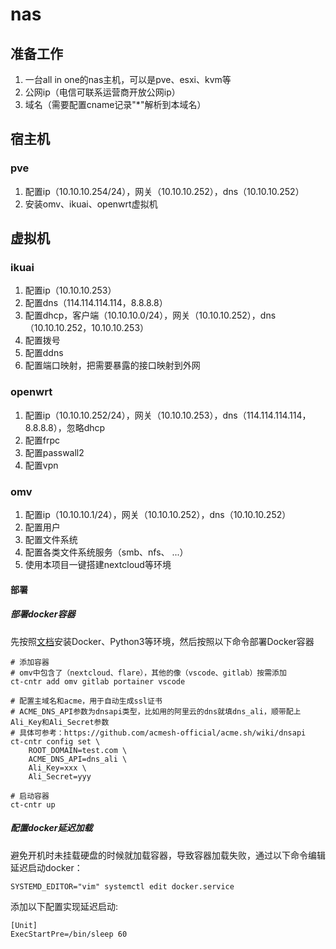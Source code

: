 # nas

## 准备工作

1. 一台all in one的nas主机，可以是pve、esxi、kvm等
2. 公网ip（电信可联系运营商开放公网ip）
3. 域名（需要配置cname记录"*"解析到本域名）

## 宿主机

### pve

1. 配置ip（10.10.10.254/24），网关（10.10.10.252），dns（10.10.10.252）
2. 安装omv、ikuai、openwrt虚拟机

## 虚拟机

### ikuai

1. 配置ip（10.10.10.253）
2. 配置dns（114.114.114.114，8.8.8.8）
3. 配置dhcp，客户端（10.10.10.0/24），网关（10.10.10.252），dns（10.10.10.252，10.10.10.253）
4. 配置拨号
5. 配置ddns
6. 配置端口映射，把需要暴露的接口映射到外网

### openwrt

1. 配置ip（10.10.10.252/24），网关（10.10.10.253），dns（114.114.114.114，8.8.8.8），忽略dhcp
2. 配置frpc
3. 配置passwall2
4. 配置vpn

### omv

1. 配置ip（10.10.10.1/24），网关（10.10.10.252），dns（10.10.10.252）
2. 配置用户
3. 配置文件系统
4. 配置各类文件系统服务（smb、nfs、 ...）
5. 使用本项目一键搭建nextcloud等环境

#### 部署

##### 部署docker容器

先按照[文档](../README.md)安装Docker、Python3等环境，然后按照以下命令部署Docker容器

```
# 添加容器
# omv中包含了（nextcloud、flare），其他的像（vscode、gitlab）按需添加
ct-cntr add omv gitlab portainer vscode

# 配置主域名和acme，用于自动生成ssl证书
# ACME_DNS_API参数为dnsapi类型，比如用的阿里云的dns就填dns_ali，顺带配上Ali_Key和Ali_Secret参数
# 具体可参考：https://github.com/acmesh-official/acme.sh/wiki/dnsapi
ct-cntr config set \
    ROOT_DOMAIN=test.com \
    ACME_DNS_API=dns_ali \
    Ali_Key=xxx \
    Ali_Secret=yyy

# 启动容器
ct-cntr up
```

##### 配置docker延迟加载

避免开机时未挂载硬盘的时候就加载容器，导致容器加载失败，通过以下命令编辑延迟启动docker：

```
SYSTEMD_EDITOR="vim" systemctl edit docker.service
```

添加以下配置实现延迟启动:

```
[Unit]
ExecStartPre=/bin/sleep 60
```

